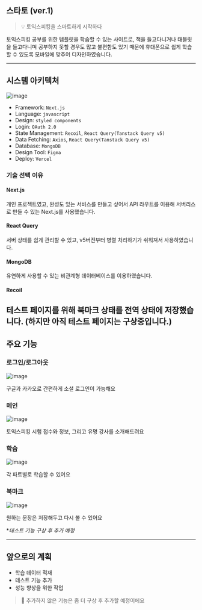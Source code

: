 ## 스타토 (ver.1)
> 💡 토익스피킹을 스마트하게 시작하다

토익스피킹 공부를 위한 템플릿을 학습할 수 있는 사이트로, 책을 들고다니거나 태블릿을 들고다니며 공부하지 못할 경우도 많고 불편함도 있기 때문에 휴대폰으로 쉽게 학습할 수 있도록 모바일에 맞추어 디자인하였습니다.

---
## 시스템 아키텍처
![image](https://github.com/yiseungyun/startoe/assets/73896327/5fa9a471-8f3a-488d-9445-b28490f72f47)

- Framework: `Next.js`
- Language: `javascript`
- Design: `styled components`
- Login: `OAuth 2.0`
- State Management: `Recoil`, `React Query(Tanstack Query v5)`
- Data Fetching: `Axios`, `React Query(Tanstack Query v5)`
- Database: `MongoDB`
- Design Tool: `Figma`
- Deploy: `Vercel`
### 기술 선택 이유
#### Next.js
개인 프로젝트였고, 완성도 있는 서비스를 만들고 싶어서 API 라우트를 이용해 서버리스로 만들 수 있는 Next.js를 사용했습니다.
#### React Query
서버 상태를 쉽게 관리할 수 있고, v5버전부터 병렬 처리하기가 쉬워져서 사용하였습니다.
#### MongoDB
유연하게 사용할 수 있는 비관계형 데이터베이스를 이용하였습니다.
#### Recoil 
테스트 페이지를 위해 북마크 상태를 전역 상태에 저장했습니다. (하지만 아직 테스트 페이지는 구상중입니다.)
---

## 주요 기능
### 로그인/로그아웃
![image](https://github.com/yiseungyun/startoe/assets/73896327/b8beb7e7-60b5-4b5c-8e33-3c7ca89ea520)

구글과 카카오로 간편하게 소셜 로그인이 가능해요
### 메인
![image](https://github.com/yiseungyun/startoe/assets/73896327/162d7a28-24be-4ca3-b48c-8a499b9f5c48)

토익스피킹 시험 접수와 정보, 그리고 유명 강사를 소개해드려요
### 학습
![image](https://github.com/yiseungyun/startoe/assets/73896327/a785240a-83f8-4922-8c14-ad6295cdfd9f)

각 파트별로 학습할 수 있어요
### 북마크
![image](https://github.com/yiseungyun/startoe/assets/73896327/1e7cdf16-2802-4f4b-90ce-be0458259169)

원하는 문장은 저장해두고 다시 볼 수 있어요

**테스트 기능 구상 후 추가 예정*

---
## 앞으로의 계획
- 학습 데이터 적재 
- 테스트 기능 추가
- 성능 향상을 위한 작업
> 📌 추가하지 않은 기능은 좀 더 구상 후 추가할 예정이에요
